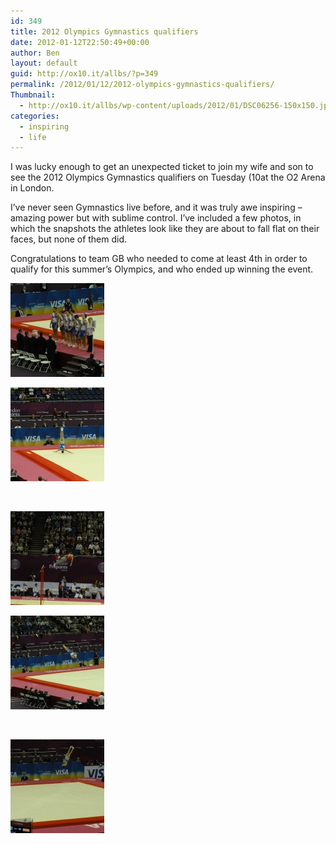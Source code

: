 ```yaml
---
id: 349
title: 2012 Olympics Gymnastics qualifiers
date: 2012-01-12T22:50:49+00:00
author: Ben
layout: default
guid: http://ox10.it/allbs/?p=349
permalink: /2012/01/12/2012-olympics-gymnastics-qualifiers/
Thumbnail:
  - http://ox10.it/allbs/wp-content/uploads/2012/01/DSC06256-150x150.jpg
categories:
  - inspiring
  - life
---
```

I was lucky enough to get an unexpected ticket to join my wife and son to see the 2012 Olympics Gymnastics qualifiers on Tuesday (10at the O2 Arena in London.

I&#8217;ve never seen Gymnastics live before, and it was truly awe inspiring &#8211; amazing power but with sublime control. I&#8217;ve included a few photos, in which the snapshots the athletes look like they are about to fall flat on their faces, but none of them did.

Congratulations to team GB who needed to come at least 4th in order to qualify for this summer&#8217;s Olympics, and who ended up winning the event.

		
		  


<div id='gallery-3' class='gallery galleryid-349 gallery-columns-2 gallery-size-thumbnail'>
  <dl class='gallery-item'>
    <dt class='gallery-icon landscape'>
      <a href='http://allbs.co.uk/2012/01/12/2012-olympics-gymnastics-qualifiers/dsc06531/'><img width="150" height="150" src="/images/allbsuploads/2012/01/DSC06531-150x150.jpg" class="attachment-thumbnail size-thumbnail" alt="DSC06531" /></a>
    </dt>
  </dl>
  
  <dl class='gallery-item'>
    <dt class='gallery-icon landscape'>
      <a href='http://allbs.co.uk/2012/01/12/2012-olympics-gymnastics-qualifiers/dsc06256/'><img width="150" height="150" src="/images/allbsuploads/2012/01/DSC06256-150x150.jpg" class="attachment-thumbnail size-thumbnail" alt="DSC06256" /></a>
    </dt>
  </dl>
  
  <br style="clear: both" />
  
  <dl class='gallery-item'>
    <dt class='gallery-icon portrait'>
      <a href='http://allbs.co.uk/2012/01/12/2012-olympics-gymnastics-qualifiers/dsc06362/'><img width="150" height="150" src="/images/allbsuploads/2012/01/DSC06362-150x150.jpg" class="attachment-thumbnail size-thumbnail" alt="DSC06362" /></a>
    </dt>
  </dl>
  
  <dl class='gallery-item'>
    <dt class='gallery-icon landscape'>
      <a href='http://allbs.co.uk/2012/01/12/2012-olympics-gymnastics-qualifiers/dsc06573/'><img width="150" height="150" src="/images/allbsuploads/2012/01/DSC06573-150x150.jpg" class="attachment-thumbnail size-thumbnail" alt="DSC06573" /></a>
    </dt>
  </dl>
  
  <br style="clear: both" />
  
  <dl class='gallery-item'>
    <dt class='gallery-icon landscape'>
      <a href='http://allbs.co.uk/2012/01/12/2012-olympics-gymnastics-qualifiers/dsc06259/'><img width="150" height="150" src="/images/allbsuploads/2012/01/DSC06259-150x150.jpg" class="attachment-thumbnail size-thumbnail" alt="Olympics Gym Qualifiers 1" /></a>
    </dt>
  </dl>
  
  <br style='clear: both' />
</div>

&nbsp;

&nbsp;